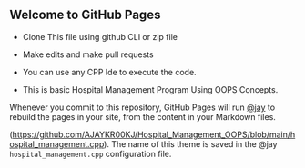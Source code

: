 ## Welcome to GitHub Pages 

* Clone This file using github CLI or zip file 

* Make edits and make pull requests

* You can use any CPP Ide to execute the code.

* This is basic Hospital Management Program Using OOPS Concepts.

Whenever you commit to this repository, GitHub Pages will run [@jay](https://github.com/AJAYKR00KJ/Hospital_Management_OOPS/blob/main/hospital_management.cpp) to rebuild the pages in your site, from the content in your Markdown files.
 
 (https://github.com/AJAYKR00KJ/Hospital_Management_OOPS/blob/main/hospital_management.cpp). The name of this theme is saved in the @jay `hospital_management.cpp` configuration file.
 
